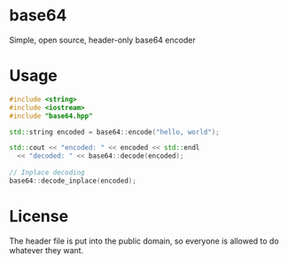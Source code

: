 # base64
Simple, open source, header-only base64 encoder

# Usage
```cpp
#include <string>
#include <iostream>
#include "base64.hpp"

std::string encoded = base64::encode("hello, world");

std::cout << "encoded: " << encoded << std::endl
  << "decoded: " << base64::decode(encoded);
  
// Inplace decoding
base64::decode_inplace(encoded);

```

# License
The header file is put into the public domain, so everyone is allowed to do whatever they want.
